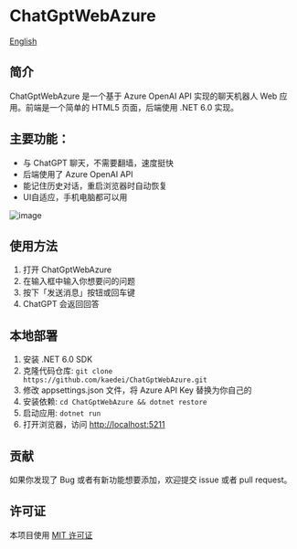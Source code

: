 # ChatGptWebAzure

[English](./README_en.md)

## 简介

ChatGptWebAzure 是一个基于 Azure OpenAI API 实现的聊天机器人 Web 应用。前端是一个简单的 HTML5 页面，后端使用 .NET 6.0 实现。

## 主要功能：

* 与 ChatGPT 聊天，不需要翻墙，速度挺快
* 后端使用了 Azure OpenAI API
* 能记住历史对话，重启浏览器时自动恢复
* UI自适应，手机电脑都可以用

![image](https://github.com/kaedei/ChatGptWebAzure/assets/2949960/879da7bc-8745-4c7a-93b0-d761fc32e7a1)

## 使用方法

1. 打开 ChatGptWebAzure
2. 在输入框中输入你想要问的问题
3. 按下「发送消息」按钮或回车键
4. ChatGPT 会返回回答

## 本地部署

1. 安装 .NET 6.0 SDK
2. 克隆代码仓库: `git clone https://github.com/kaedei/ChatGptWebAzure.git`
3. 修改 appsettings.json 文件，将 Azure API Key 替换为你自己的
4. 安装依赖: `cd ChatGptWebAzure && dotnet restore`
5. 启动应用: `dotnet run`
6. 打开浏览器，访问 [http://localhost:5211](http://localhost:5211)

## 贡献

如果你发现了 Bug 或者有新功能想要添加，欢迎提交 issue 或者 pull request。

## 许可证

本项目使用 [MIT 许可证](./LICENSE)
